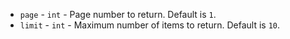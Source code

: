 * `page` - `int` - Page number to return. Default is `1`.
* `limit` - `int` - Maximum number of items to return. Default is `10`.

